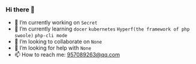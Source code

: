### Hi there 👋


- 🔭 I’m currently working on `Secret`
- 🌱 I’m currently learning `docer` `kubernetes` `Hyperf(the framework of php swoole)` `php-cli mode`
- 👯 I’m looking to collaborate on `None`
- 🤔 I’m looking for help with `None`
- 📫 How to reach me: <957089263@qq.com>

